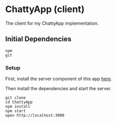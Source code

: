 # ChattyApp (client)

The client for my ChattyApp implementation.

## Initial Dependencies

```
npm
git
```

### Setup

First, install the server component of this app [here](https://github.com/grey275/chatty_server).

Then install the dependencies and start the server.

```
git clone
cd ChattyApp
npm install
npm start
open http://localhost:3000
```
